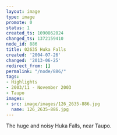 ```yaml
---
layout: image
type: image
promote: 0
status: 1
created_ts: 1090862024
changed_ts: 1372159410
node_id: 886
title: 02635 Huka Falls
created: '2004-07-26'
changed: '2013-06-25'
redirect_from: []
permalink: "/node/886/"
tags:
- Highlights
- 2003/11 - November 2003
- Taupo
images:
- src: image/images/126_2635-886.jpg
  name: 126_2635-886.jpg
---
```

The huge and noisy Huka Falls, near Taupo.
